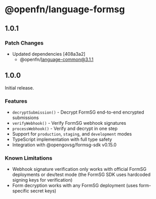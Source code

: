 # @openfn/language-formsg

## 1.0.1

### Patch Changes

- Updated dependencies [408a3a2]
  - @openfn/language-common@3.1.1

## 1.0.0

Initial release.

### Features

- `decryptSubmission()` - Decrypt FormSG end-to-end encrypted submissions
- `verifyWebhook()` - Verify FormSG webhook signatures
- `processWebhook()` - Verify and decrypt in one step
- Support for `production`, `staging`, and `development` modes
- TypeScript implementation with full type safety
- Integration with @opengovsg/formsg-sdk v0.15.0

### Known Limitations

- Webhook signature verification only works with official FormSG deployments or
  dev/test mode (the FormSG SDK uses hardcoded signing keys for verification)
- Form decryption works with any FormSG deployment (uses form-specific secret
  keys)
